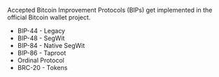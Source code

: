 Accepted Bitcoin Improvement Protocols (BIPs) get implemented in the official Bitcoin wallet project.

- BIP-44 - Legacy
- BIP-48 - SegWit
- BIP-84 - Native SegWit
- BIP-86 - Taproot
- Ordinal Protocol
- BRC-20 - Tokens